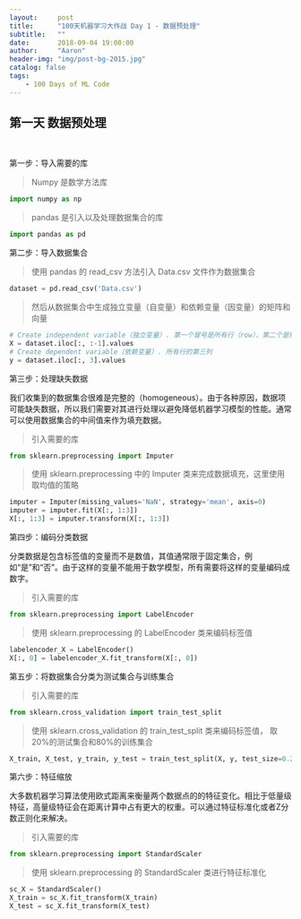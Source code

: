 ```yaml
---
layout:     post
title:      "100天机器学习大作战 Day 1 - 数据预处理"
subtitle:   ""
date:       2018-09-04 19:00:00
author:     "Aaron"
header-img: "img/post-bg-2015.jpg"
catalog: false
tags:
    - 100 Days of ML Code
---
```




## 第一天 数据预处理

<br/>

第一步：导入需要的库

> Numpy 是数学方法库

```python
import numpy as np
```

> pandas 是引入以及处理数据集合的库

```python
import pandas as pd
```

第二步：导入数据集合

> 使用 pandas 的 read_csv 方法引入 Data.csv 文件作为数据集合

```python
dataset = pd.read_csv('Data.csv')
```

> 然后从数据集合中生成独立变量（自变量）和依赖变量（因变量）的矩阵和向量

```python
# Create independent variable（独立变量）. 第一个冒号是所有行（row），第二个是除了最后一个的所有列（column）
X = dataset.iloc[:, :-1].values
# Create dependent variable（依赖变量）. 所有行的第三列
y = dataset.iloc[:, 3].values
```

第三步：处理缺失数据

我们收集到的数据集合很难是完整的（homogeneous）。由于各种原因，数据项可能缺失数据，所以我们需要对其进行处理以避免降低机器学习模型的性能。通常可以使用数据集合的中间值来作为填充数据。

> 引入需要的库

```python
from sklearn.preprocessing import Imputer
```

> 使用 sklearn.preprocessing 中的 Imputer 类来完成数据填充，这里使用取均值的策略

```python
imputer = Imputer(missing_values='NaN', strategy='mean', axis=0)
imputer = imputer.fit(X[:, 1:3])
X[:, 1:3] = imputer.transform(X[:, 1:3])
```

第四步：编码分类数据

分类数据是包含标签值的变量而不是数值，其值通常限于固定集合，例如“是”和“否”。由于这样的变量不能用于数学模型，所有需要将这样的变量编码成数字。

> 引入需要的库

```python
from sklearn.preprocessing import LabelEncoder
```

> 使用 sklearn.preprocessing 的 LabelEncoder 类来编码标签值

```python
labelencoder_X = LabelEncoder()
X[:, 0] = labelencoder_X.fit_transform(X[:, 0])
```

第五步：将数据集合分类为测试集合与训练集合

> 引入需要的库

```python
from sklearn.cross_validation import train_test_split
```

> 使用 sklearn.cross_validation 的 train_test_split 类来编码标签值， 取20%的测试集合和80%的训练集合

```python
X_train, X_test, y_train, y_test = train_test_split(X, y, test_size=0.2, random_state=0)
```

第六步：特征缩放

大多数机器学习算法使用欧式距离来衡量两个数据点的的特征变化。相比于低量级特征，高量级特征会在距离计算中占有更大的权重。可以通过特征标准化或者Z分数正则化来解决。

> 引入需要的库

```python
from sklearn.preprocessing import StandardScaler
```

> 使用 sklearn.preprocessing 的 StandardScaler 类进行特征标准化

```python
sc_X = StandardScaler()
X_train = sc_X.fit_transform(X_train)
X_test = sc_X.fit_transform(X_test)
```





